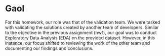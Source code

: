# Gaol
For this homework, our role was that of the validation team. We were tasked with validating the solutions created by another team of developers. Similar to the objective in the previous assignment (hw1), our goal was to conduct Exploratory Data Analysis (EDA) on the provided dataset. However, in this instance, our focus shifted to reviewing the work of the other team and documenting our findings and conclusions.
